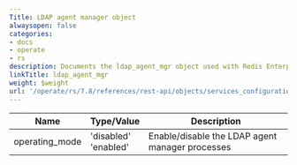 ```yaml
---
Title: LDAP agent manager object
alwaysopen: false
categories:
- docs
- operate
- rs
description: Documents the ldap_agent_mgr object used with Redis Enterprise Software REST API calls.
linkTitle: ldap_agent_mgr
weight: $weight
url: '/operate/rs/7.8/references/rest-api/objects/services_configuration/ldap_agent_mgr/'
---
```


| Name | Type/Value | Description |
|------|------------|-------------|
| operating_mode | 'disabled'<br />'enabled' | Enable/disable the LDAP agent manager processes |
